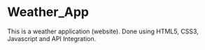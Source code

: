 # Weather_App

This is a weather application (website).
Done using HTML5, CSS3, Javascript and API Integration.
